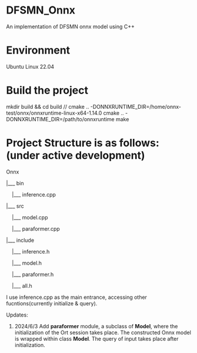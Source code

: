 # DFSMN_Onnx
An implementation of DFSMN onnx model using C++

# Environment
Ubuntu Linux 22.04

# Build the project
mkdir build && cd build
// cmake .. -DONNXRUNTIME_DIR=/home/onnx-test/onnx/onnxruntime-linux-x64-1.14.0
cmake .. -DONNXRUNTIME_DIR=/path/to/onnxruntime
make

# Project Structure is as follows:(under active development)
Onnx

|___ bin

&nbsp;&nbsp;&nbsp;&nbsp;|___ inference.cpp

|___ src


&nbsp;&nbsp;&nbsp;&nbsp;|___ model.cpp

&nbsp;&nbsp;&nbsp;&nbsp;|___ paraformer.cpp

|___ include

&nbsp;&nbsp;&nbsp;&nbsp;|___ inference.h

&nbsp;&nbsp;&nbsp;&nbsp;|___ model.h

&nbsp;&nbsp;&nbsp;&nbsp;|___ paraformer.h

&nbsp;&nbsp;&nbsp;&nbsp;|___ all.h

I use inference.cpp as the main entrance, accessing other fucntions(currently initialize & query).

Updates:
1. 2024/6/3  Add **paraformer** module, a subclass of **Model**, where the initialization of the Ort session takes place. The constructed Onnx model is wrapped within class **Model**. The query of input takes place after initialization.
